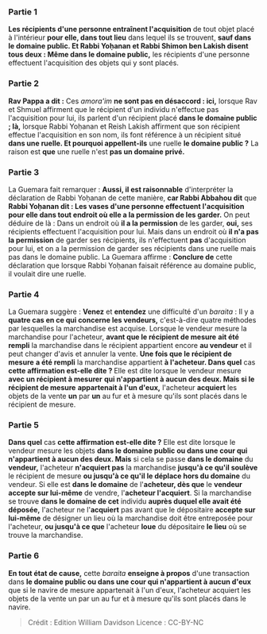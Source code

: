 
### Partie 1
<b>Les récipients d'une personne entraînent l'acquisition</b> de tout objet placé à l'intérieur <b>pour elle, dans tout lieu</b> dans lequel ils se trouvent, <b>sauf dans le domaine public. Et Rabbi Yoḥanan et Rabbi Shimon ben Lakish disent tous deux : Même dans le domaine public,</b> les récipients d'une personne effectuent l'acquisition des objets qui y sont placés.

### Partie 2
<b>Rav Pappa a dit :</b> Ces <i>amora'im</i> <b>ne sont pas en désaccord : ici,</b> lorsque Rav et Shmuel affirment que le récipient d'un individu n'effectue pas l'acquisition pour lui, ils parlent d'un récipient placé <b>dans le domaine public ; là,</b> lorsque Rabbi Yoḥanan et Reish Lakish affirment que son récipient effectue l'acquisition en son nom, ils font référence à un récipient situé <b>dans une ruelle. Et pourquoi appellent-ils</b> une ruelle <b>le domaine public ?</b> La raison est <b>que</b> une ruelle n'est <b>pas un domaine privé.</b>

### Partie 3
La Guemara fait remarquer : <b>Aussi, il est raisonnable</b> d'interpréter la déclaration de Rabbi Yoḥanan de cette manière, <b>car Rabbi Abbahou dit</b> que <b>Rabbi Yoḥanan dit : Les vases d'une personne effectuent l'acquisition pour elle dans tout endroit où elle a la permission de les garder.</b> On peut déduire de là : Dans un endroit où <b>il a la permission</b> de les garder, <b>oui,</b> ses récipients effectuent l'acquisition pour lui. Mais dans un endroit où <b>il n'a pas la permission</b> de garder ses récipients, ils n'effectuent <b>pas</b> d'acquisition pour lui, et on a la permission de garder ses récipients dans une ruelle mais pas dans le domaine public. La Guemara affirme : <b>Conclure de</b> cette déclaration que lorsque Rabbi Yoḥanan faisait référence au domaine public, il voulait dire une ruelle.

### Partie 4
La Guemara suggère : <b>Venez</b> et <b>entendez</b> une difficulté d'un <i>baraita</i> : Il y a <b>quatre cas en ce qui concerne les vendeurs,</b> c'est-à-dire quatre méthodes par lesquelles la marchandise est acquise. Lorsque le vendeur mesure la marchandise pour l'acheteur, <b>avant que le récipient de mesure</b> <b>ait été rempli</b> la marchandise dans le récipient appartient encore <b>au vendeur</b> et il peut changer d'avis et annuler la vente. <b>Une fois que le récipient de mesure</b> <b>a été rempli</b> la marchandise appartient <b>à l'acheteur. Dans quel</b> cas <b>cette affirmation est-elle dite ? </b> Elle est dite lorsque le vendeur mesure <b>avec un récipient à mesurer</b> <b>qui n'appartient à aucun des deux. Mais si le récipient de mesure</b> <b>appartenait à l'un d'eux,</b> l'acheteur <b>acquiert</b> les objets de la vente <b>un</b> par <b>un</b> au fur et à mesure qu'ils sont placés dans le récipient de mesure.

### Partie 5
<b>Dans quel</b> cas <b>cette affirmation est-elle dite ?</b> Elle est dite lorsque le vendeur mesure les objets <b>dans le domaine public ou dans une cour qui n'appartient à aucun des deux. Mais</b> si cela se passe <b>dans le domaine</b> du <b>vendeur,</b> l'acheteur <b>n'acquiert pas</b> la marchandise <b>jusqu'à ce qu'il soulève</b> le récipient de mesure <b>ou jusqu'à ce qu'il le déplace hors du domaine</b> du vendeur. Si elle est <b>dans le domaine</b> de l'<b>acheteur, dès que</b> le <b>vendeur accepte sur lui-même</b> de vendre, l'<b>acheteur l'acquiert</b>. Si la marchandise se trouve <b>dans le domaine de cet</b> individu <b>auprès duquel elle avait été déposée,</b> l'acheteur ne l'<b>acquiert</b> pas avant que</b> le dépositaire <b>accepte sur lui-même</b> de désigner un lieu où la marchandise doit être entreposée pour l'acheteur, <b>ou jusqu'à ce que</b> l'acheteur <b>loue</b> du dépositaire <b>le lieu</b> où se trouve la marchandise.

### Partie 6
<b>En tout état de cause,</b> cette <i>baraita</i> <b>enseigne à propos</b> d'une transaction dans <b>le domaine public ou dans une cour qui n'appartient à aucun d'eux</b> que si le navire de mesure appartenait à l'un d'eux, l'acheteur acquiert les objets de la vente un par un au fur et à mesure qu'ils sont placés dans le navire.

>Crédit : Edition William Davidson
>Licence : CC-BY-NC
